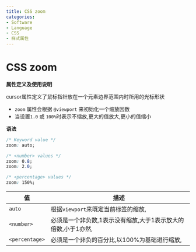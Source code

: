 ```yaml
---
title: CSS zoom
categories:
- Software
- Language
- CSS
- 样式属性
---
```

# CSS zoom

**属性定义及使用说明**

cursor属性定义了鼠标指针放在一个元素边界范围内时所用的光标形状

- `zoom`  属性会根据 `@viewport` 来初始化一个缩放因数
- 当设置`1.0` 或 `100%`时表示不缩放,更大的值放大,更小的值缩小

**语法**

```css
/* Keyword value */
zoom: auto;

/* <number> values */
zoom: 0.8;
zoom: 2.0;

/* <percentage> values */
zoom: 150%;
```

| 值             | 描述                                                         |
| -------------- | ------------------------------------------------------------ |
| `auto`         | 根据`viewport`来既定当前标签的缩放,                          |
| `<number>`     | 必须是一个非负数,1表示没有缩放,大于1表示放大的倍数,小于1亦然, |
| `<percentage>` | 必须是一个非负的百分比,以100%为基础进行缩放,                 |